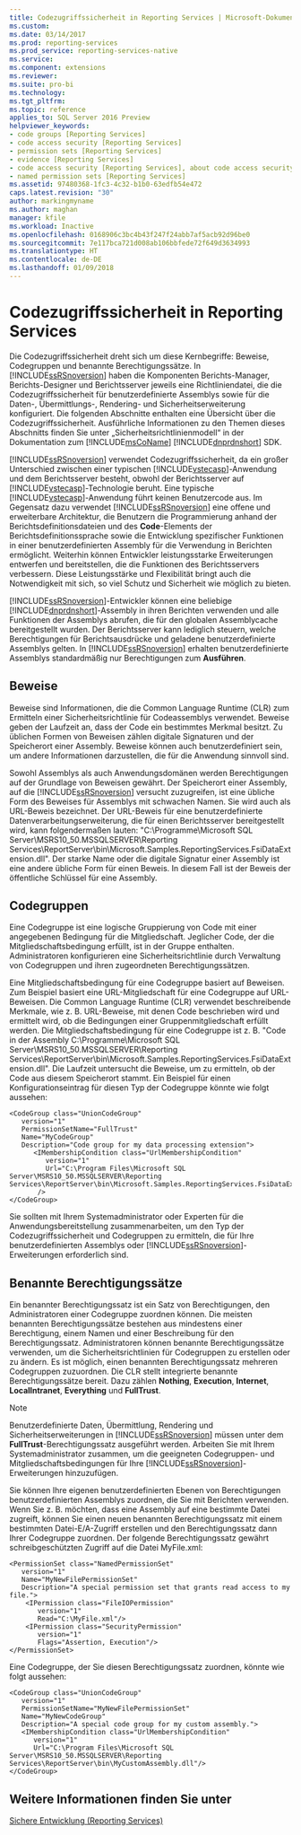 ```yaml
---
title: Codezugriffssicherheit in Reporting Services | Microsoft-Dokumentation
ms.custom: 
ms.date: 03/14/2017
ms.prod: reporting-services
ms.prod_service: reporting-services-native
ms.service: 
ms.component: extensions
ms.reviewer: 
ms.suite: pro-bi
ms.technology: 
ms.tgt_pltfrm: 
ms.topic: reference
applies_to: SQL Server 2016 Preview
helpviewer_keywords:
- code groups [Reporting Services]
- code access security [Reporting Services]
- permission sets [Reporting Services]
- evidence [Reporting Services]
- code access security [Reporting Services], about code access security
- named permission sets [Reporting Services]
ms.assetid: 97480368-1fc3-4c32-b1b0-63edfb54e472
caps.latest.revision: "30"
author: markingmyname
ms.author: maghan
manager: kfile
ms.workload: Inactive
ms.openlocfilehash: 0168906c3bc4b43f247f24abb7af5acb92d96be0
ms.sourcegitcommit: 7e117bca721d008ab106bbfede72f649d3634993
ms.translationtype: HT
ms.contentlocale: de-DE
ms.lasthandoff: 01/09/2018
---
```

# <a name="code-access-security-in-reporting-services"></a>Codezugriffssicherheit in Reporting Services
  Die Codezugriffssicherheit dreht sich um diese Kernbegriffe: Beweise, Codegruppen und benannte Berechtigungssätze. In [!INCLUDE[ssRSnoversion](../../../includes/ssrsnoversion-md.md)] haben die Komponenten Berichts-Manager, Berichts-Designer und Berichtsserver jeweils eine Richtliniendatei, die die Codezugriffssicherheit für benutzerdefinierte Assemblys sowie für die Daten-, Übermittlungs-, Rendering- und Sicherheitserweiterung konfiguriert. Die folgenden Abschnitte enthalten eine Übersicht über die Codezugriffssicherheit. Ausführliche Informationen zu den Themen dieses Abschnitts finden Sie unter „Sicherheitsrichtlinienmodell“ in der Dokumentation zum [!INCLUDE[msCoName](../../../includes/msconame-md.md)] [!INCLUDE[dnprdnshort](../../../includes/dnprdnshort-md.md)] SDK.  
  
 [!INCLUDE[ssRSnoversion](../../../includes/ssrsnoversion-md.md)] verwendet Codezugriffssicherheit, da ein großer Unterschied zwischen einer typischen [!INCLUDE[vstecasp](../../../includes/vstecasp-md.md)]-Anwendung und dem Berichtsserver besteht, obwohl der Berichtsserver auf [!INCLUDE[vstecasp](../../../includes/vstecasp-md.md)]-Technologie beruht. Eine typische [!INCLUDE[vstecasp](../../../includes/vstecasp-md.md)]-Anwendung führt keinen Benutzercode aus. Im Gegensatz dazu verwendet [!INCLUDE[ssRSnoversion](../../../includes/ssrsnoversion-md.md)] eine offene und erweiterbare Architektur, die Benutzern die Programmierung anhand der Berichtsdefinitionsdateien und des **Code**-Elements der Berichtsdefinitionssprache sowie die Entwicklung spezifischer Funktionen in einer benutzerdefinierten Assembly für die Verwendung in Berichten ermöglicht. Weiterhin können Entwickler leistungsstarke Erweiterungen entwerfen und bereitstellen, die die Funktionen des Berichtsservers verbessern. Diese Leistungsstärke und Flexibilität bringt auch die Notwendigkeit mit sich, so viel Schutz und Sicherheit wie möglich zu bieten.  
  
 [!INCLUDE[ssRSnoversion](../../../includes/ssrsnoversion-md.md)]-Entwickler können eine beliebige [!INCLUDE[dnprdnshort](../../../includes/dnprdnshort-md.md)]-Assembly in ihren Berichten verwenden und alle Funktionen der Assemblys abrufen, die für den globalen Assemblycache bereitgestellt wurden. Der Berichtsserver kann lediglich steuern, welche Berechtigungen für Berichtsausdrücke und geladene benutzerdefinierte Assemblys gelten. In [!INCLUDE[ssRSnoversion](../../../includes/ssrsnoversion-md.md)] erhalten benutzerdefinierte Assemblys standardmäßig nur Berechtigungen zum **Ausführen**.  
  
## <a name="evidence"></a>Beweise  
 Beweise sind Informationen, die die Common Language Runtime (CLR) zum Ermitteln einer Sicherheitsrichtlinie für Codeassemblys verwendet. Beweise geben der Laufzeit an, dass der Code ein bestimmtes Merkmal besitzt. Zu üblichen Formen von Beweisen zählen digitale Signaturen und der Speicherort einer Assembly. Beweise können auch benutzerdefiniert sein, um andere Informationen darzustellen, die für die Anwendung sinnvoll sind.  
  
 Sowohl Assemblys als auch Anwendungsdomänen werden Berechtigungen auf der Grundlage von Beweisen gewährt. Der Speicherort einer Assembly, auf die [!INCLUDE[ssRSnoversion](../../../includes/ssrsnoversion-md.md)] versucht zuzugreifen, ist eine übliche Form des Beweises für Assemblys mit schwachen Namen. Sie wird auch als URL-Beweis bezeichnet. Der URL-Beweis für eine benutzerdefinierte Datenverarbeitungserweiterung, die für einen Berichtsserver bereitgestellt wird, kann folgendermaßen lauten: "C:\Programme\Microsoft SQL Server\MSRS10_50.MSSQLSERVER\Reporting Services\ReportServer\bin\Microsoft.Samples.ReportingServices.FsiDataExtension.dll". Der starke Name oder die digitale Signatur einer Assembly ist eine andere übliche Form für einen Beweis. In diesem Fall ist der Beweis der öffentliche Schlüssel für eine Assembly.  
  
## <a name="code-groups"></a>Codegruppen  
 Eine Codegruppe ist eine logische Gruppierung von Code mit einer angegebenen Bedingung für die Mitgliedschaft. Jeglicher Code, der die Mitgliedschaftsbedingung erfüllt, ist in der Gruppe enthalten. Administratoren konfigurieren eine Sicherheitsrichtlinie durch Verwaltung von Codegruppen und ihren zugeordneten Berechtigungssätzen.  
  
 Eine Mitgliedschaftsbedingung für eine Codegruppe basiert auf Beweisen. Zum Beispiel basiert eine URL-Mitgliedschaft für eine Codegruppe auf URL-Beweisen. Die Common Language Runtime (CLR) verwendet beschreibende Merkmale, wie z. B. URL-Beweise, mit denen Code beschrieben wird und ermittelt wird, ob die Bedingungen einer Gruppenmitgliedschaft erfüllt werden. Die Mitgliedschaftsbedingung für eine Codegruppe ist z. B. "Code in der Assembly C:\Programme\Microsoft SQL Server\MSRS10_50.MSSQLSERVER\Reporting Services\ReportServer\bin\Microsoft.Samples.ReportingServices.FsiDataExtension.dll". Die Laufzeit untersucht die Beweise, um zu ermitteln, ob der Code aus diesem Speicherort stammt. Ein Beispiel für einen Konfigurationseintrag für diesen Typ der Codegruppe könnte wie folgt aussehen:  
  
```  
<CodeGroup class="UnionCodeGroup"  
   version="1"  
   PermissionSetName="FullTrust"  
   Name="MyCodeGroup"  
   Description="Code group for my data processing extension">  
      <IMembershipCondition class="UrlMembershipCondition"  
         version="1"  
         Url="C:\Program Files\Microsoft SQL Server\MSRS10_50.MSSQLSERVER\Reporting Services\ReportServer\bin\Microsoft.Samples.ReportingServices.FsiDataExtension.dll"  
       />  
</CodeGroup>  
```  
  
 Sie sollten mit Ihrem Systemadministrator oder Experten für die Anwendungsbereitstellung zusammenarbeiten, um den Typ der Codezugriffssicherheit und Codegruppen zu ermitteln, die für Ihre benutzerdefinierten Assemblys oder [!INCLUDE[ssRSnoversion](../../../includes/ssrsnoversion-md.md)]-Erweiterungen erforderlich sind.  
  
## <a name="named-permission-sets"></a>Benannte Berechtigungssätze  
 Ein benannter Berechtigungssatz ist ein Satz von Berechtigungen, den Administratoren einer Codegruppe zuordnen können. Die meisten benannten Berechtigungssätze bestehen aus mindestens einer Berechtigung, einem Namen und einer Beschreibung für den Berechtigungssatz. Administratoren können benannte Berechtigungssätze verwenden, um die Sicherheitsrichtlinien für Codegruppen zu erstellen oder zu ändern. Es ist möglich, einen benannten Berechtigungssatz mehreren Codegruppen zuzuordnen. Die CLR stellt integrierte benannte Berechtigungssätze bereit. Dazu zählen **Nothing**, **Execution**, **Internet**, **LocalIntranet**, **Everything** und **FullTrust**.  
  
> [!NOTE]  
>  Benutzerdefinierte Daten, Übermittlung, Rendering und Sicherheitserweiterungen in [!INCLUDE[ssRSnoversion](../../../includes/ssrsnoversion-md.md)] müssen unter dem **FullTrust**-Berechtigungssatz ausgeführt werden. Arbeiten Sie mit Ihrem Systemadministrator zusammen, um die geeigneten Codegruppen- und Mitgliedschaftsbedingungen für Ihre [!INCLUDE[ssRSnoversion](../../../includes/ssrsnoversion-md.md)]-Erweiterungen hinzuzufügen.  
  
 Sie können Ihre eigenen benutzerdefinierten Ebenen von Berechtigungen benutzerdefinierten Assemblys zuordnen, die Sie mit Berichten verwenden. Wenn Sie z. B. möchten, dass eine Assembly auf eine bestimmte Datei zugreift, können Sie einen neuen benannten Berechtigungssatz mit einem bestimmten Datei-E/A-Zugriff erstellen und den Berechtigungssatz dann Ihrer Codegruppe zuordnen. Der folgende Berechtigungssatz gewährt schreibgeschützten Zugriff auf die Datei MyFile.xml:  
  
```  
<PermissionSet class="NamedPermissionSet"  
   version="1"  
   Name="MyNewFilePermissionSet"  
   Description="A special permission set that grants read access to my file.">  
    <IPermission class="FileIOPermission"  
       version="1"  
       Read="C:\MyFile.xml"/>  
    <IPermission class="SecurityPermission"  
       version="1"  
       Flags="Assertion, Execution"/>  
</PermissionSet>  
```  
  
 Eine Codegruppe, der Sie diesen Berechtigungssatz zuordnen, könnte wie folgt aussehen:  
  
```  
<CodeGroup class="UnionCodeGroup"  
   version="1"  
   PermissionSetName="MyNewFilePermissionSet"  
   Name="MyNewCodeGroup"  
   Description="A special code group for my custom assembly.">  
   <IMembershipCondition class="UrlMembershipCondition"  
      version="1"  
      Url="C:\Program Files\Microsoft SQL Server\MSRS10_50.MSSQLSERVER\Reporting Services\ReportServer\bin\MyCustomAssembly.dll"/>  
</CodeGroup>  
```  
  
## <a name="see-also"></a>Weitere Informationen finden Sie unter  
 [Sichere Entwicklung (Reporting Services)](../../../reporting-services/extensions/secure-development/secure-development-reporting-services.md)  
  
  
